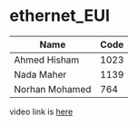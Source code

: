 # ethernet_EUI
 | Name  | Code |
| ------------- | ------------- |
| Ahmed Hisham  | 1023  |
| Nada Maher  | 1139  |
| Norhan Mohamed  | 764  |

video link is [here](https://youtu.be/WwDwOOemtg8?si=VkJGsz_3BjQq5BVa)

